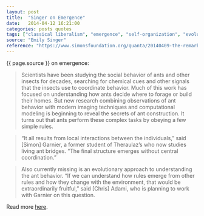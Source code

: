 ```yaml
---
layout: post
title:  "Singer on Emergence"
date:   2014-04-12 16:21:00
categories: posts quotes
tags: ["classical liberalism", "emergence", "self-organization", "evolution"]
source: "Emily Singer"
reference: "https://www.simonsfoundation.org/quanta/20140409-the-remarkable-self-organization-of-ants/"
---
```


{{ page.source }} on emergence:

> Scientists have been studying the social behavior of ants and other insects for decades, searching for chemical cues and other signals that the insects use to coordinate behavior. Much of this work has focused on understanding how ants decide where to forage or build their homes. But new research combining observations of ant behavior with modern imaging techniques and computational modeling is beginning to reveal the secrets of ant construction. It turns out that ants perform these complex tasks by obeying a few simple rules.

> “It all results from local interactions between the individuals,” said [Simon] Garnier, a former student of Theraulaz’s who now studies living ant bridges. “The final structure emerges without central coordination.”

> Also currently missing is an evolutionary approach to understanding the ant behavior. “If we can understand how rules emerge from other rules and how they change with the environment, that would be extraordinarily fruitful,” said [Chris] Adami, who is planning to work with Garnier on this question.

Read more [here]({{page.reference}}).